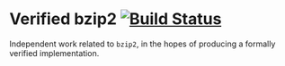 # Verified bzip2 [![Build Status](https://travis-ci.com/jbaum98/verified_bzip2.svg?token=S7dYSEg4nQaCjZH18kN7&branch=master)](https://travis-ci.com/jbaum98/verified_bzip2)

Independent work related to `bzip2`, in the hopes of producing a formally verified implementation.
